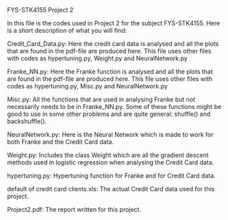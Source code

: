 FYS-STK4155 Project 2

In this file is the codes used in Project 2 for the subject FYS-STK4155. 
Here is a short description of what you will find:

Credit_Card_Data.py: Here the credit card data is analysed and all the plots that are found in the pdf-file are produced here. 
This file uses other files with codes as hypertuning.py, Weight.py and NeuralNetwork.py

Franke_NN.py: Here the Franke function is analysed and all the plots that are found in the pdf-file are produced here.
This file uses other files with codes as hypertuning.py, Misc.py and NeuralNetwork.py

Misc.py: All the functions that are used in analysing Franke but not necessarily needs to be in Franke_NN.py. Some of these functions might be good to use in some other problems and are quite general: shuffle() and backshuffle().

NeuralNetwork.py: Here is the Neural Network which is made to work for both Franke and the Credit Card data. 

Weight.py: Includes the class Weight which are all the gradient descent methods used in logistic regression when analysing the Credit Card data. 

hypertuning.py: Hypertuning function for Franke and for Credit Card data. 

default of credit card clients.xls: The actual Credit Card data used for this project. 

Project2.pdf: The report written for this project. 
